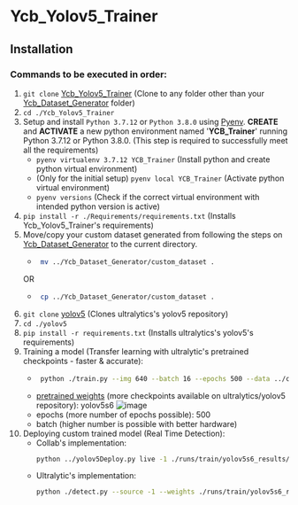 # Ycb_Yolov5_Trainer
## Installation

### Commands to be executed in order:
1. ```git clone``` [Ycb_Yolov5_Trainer](https://github.com/VT-Collab/Ycb_Yolov5_Trainer.git) (Clone to any folder other than your [Ycb_Dataset_Generator](https://github.com/VT-Collab/Ycb_Dataset_Generator.git) folder)
2. ```cd ./Ycb_Yolov5_Trainer```
3. Setup and install ```Python 3.7.12``` or ```Python 3.8.0``` using [Pyenv](https://realpython.com/intro-to-pyenv/). **CREATE** and **ACTIVATE** a new python environment named '**YCB_Trainer**' running Python 3.7.12 or Python 3.8.0. (This step is required to successfully meet all the requirements)
    * ```pyenv virtualenv 3.7.12 YCB_Trainer``` (Install python and create python virtual environment)
    * (Only for the initial setup) ```pyenv local YCB_Trainer``` (Activate python virtual environment)
    * ```pyenv versions``` (Check if the correct virtual environment with intended python version is active) 
4. ```pip install -r ./Requirements/requirements.txt``` (Installs Ycb_Yolov5_Trainer's requirements)
5. Move/copy your custom dataset generated from following the steps on [Ycb_Dataset_Generator](https://github.com/VT-Collab/Ycb_Dataset_Generator.git) to the current directory.
   * ```bash 
      mv ../Ycb_Dataset_Generator/custom_dataset .
      ```
   OR
   * ```bash 
      cp ../Ycb_Dataset_Generator/custom_dataset .
      ```
6. ```git clone``` [yolov5](https://github.com/ultralytics/yolov5) (Clones ultralytics's yolov5 repository)
7. ```cd ./yolov5```
8. ```pip install -r requirements.txt``` (Installs ultralytics's yolov5's requirements)
9. Training a model (Transfer learning with ultralytic's pretrained checkpoints - faster & accurate):
   * ```bash
      python ./train.py --img 640 --batch 16 --epochs 500 --data ../custom_dataset/data.yaml --cfg ./models/custom_yolov5s6.yaml --weights 'yolov5s6.pt' --name yolov5s6_results --cache
      ```
    * [pretrained weights](https://github.com/ultralytics/yolov5#pretrained-checkpoints) (more checkpoints available on ultralytics/yolov5 repository): yolov5s6
    ![image](https://user-images.githubusercontent.com/68425706/184452400-b5e9ce22-0f4f-48c5-bbd5-b7164f6ac87c.png)
    * epochs (more number of epochs possible): 500
    * batch (higher number is possible with better hardware)
10. Deploying custom trained model (Real Time Detection):
      * Collab's implementation:
        ```bash
        python ../yolov5Deploy.py live -1 ./runs/train/yolov5s6_results/weights/best.pt --mode 1
        ```
      * Ultralytic's implementation:
        ```bash
        python ./detect.py --source -1 --weights ./runs/train/yolov5s6_results/weights/best.pt
        ```
